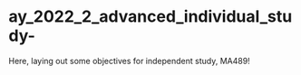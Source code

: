 # ay_2022_2_advanced_individual_study-
Here, laying out some objectives for independent study, MA489!
